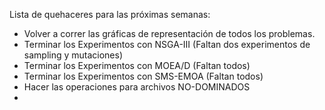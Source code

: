 Lista de quehaceres para las próximas semanas: 

* Volver a correr las gráficas de representación de todos los problemas. 
* Terminar los Experimentos con NSGA-III (Faltan dos experimentos de sampling y mutaciones)
* Terminar los Experimentos con MOEA/D (Faltan todos)
* Terminar los Experimentos con SMS-EMOA (Faltan todos) 
* Hacer las operaciones para archivos NO-DOMINADOS 
* 